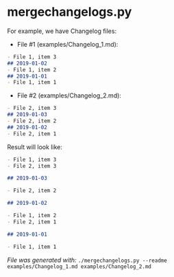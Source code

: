 # mergechangelogs.py
For example, we have Changelog files:
* File #1 (examples/Changelog_1.md):
```markdown
- File 1, item 3
## 2019-01-02
- File 1, item 2
## 2019-01-01
- File 1, item 1
```
* File #2 (examples/Changelog_2.md):
```markdown
- File 2, item 3
## 2019-01-03
- File 2, item 2
## 2019-01-02
- File 2, item 1
```
Result will look like:
```markdown
- File 1, item 3
- File 2, item 3

## 2019-01-03

- File 2, item 2

## 2019-01-02

- File 1, item 2
- File 2, item 1

## 2019-01-01

- File 1, item 1
```
_File was generated with:_
```./mergechangelogs.py --readme examples/Changelog_1.md examples/Changelog_2.md```